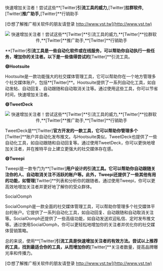 快速增加关注者！尝试这些**[Twitter]**引流工具的威力,**[Twitter]**拉群软件,**[Twitter]**推广助手,**[Twitter]**行销助手

[😍想了解推广相关软件的朋友请登录 http://www.vst.tw](http://www.vst.tw)

 <center><img src="https://vst.tw/MP4/tuiguang/png/2.png" alt="快速增加关注者！尝试这些**[Twitter]**引流工具的威力,**[Twitter]**拉群软件,**[Twitter]**推广助手,**[Twitter]**行销助手"></center>

**[Twitter]**引流工具是一些自动化软件或在线服务，可以帮助你自动执行一些任务，增加你的关注者。以下是一些值得尝试的**[Twitter]**引流工具。

**😄Hootsuite**

Hootsuite是一款功能强大的社交媒体管理工具，它可以帮助你在一个地方管理多个社交媒体账户，包括**[Twitter]**。Hootsuite提供了一系列自动化工具，如自动发帖、自动回复、自动跟随和自动取消关注等。通过使用这些工具，你可以节省时间，快速增加关注者。

**😄TweetDeck**

 <center><img src="https://vst.tw/MP4/tuiguang/png/6.png" alt="快速增加关注者！尝试这些**[Twitter]**引流工具的威力,**[Twitter]**拉群软件,**[Twitter]**推广助手,**[Twitter]**行销助手"></center>

TweetDeck是**[Twitter]**官方开发的一款工具，它可以帮助你管理多个**[Twitter]**账户并自动化发布推文。与Hootsuite类似，TweetDeck也提供了一些自动化工具，如自动跟随和自动回复等。通过使用TweetDeck，你可以更快地增加关注者，并在推特平台上建立更强大的社交媒体存在感。

**😄Tweepi**

Tweepi是一款专门为**[Twitter]**用户设计的引流工具。它可以帮助你自动跟随关注你的人、自动取消关注不活跃的账户等。此外，Tweepi还提供了一些其他有用的功能，如管理**[Twitter]**列表和分析你的跟随者。通过使用Tweepi，你可以更高效地增加关注者并更好地了解你的受众群体。

SocialOomph

SocialOomph是一款全面的社交媒体管理工具，可以帮助你管理多个社交媒体平台的账户。它提供了一系列自动化工具，如自动回复、自动跟随和自动取消关注等。SocialOomph还提供了一些高级功能，如自动发送欢迎私信、定时发布推文等。通过使用SocialOomph，你可以更轻松地增加你的关注者并优化你的社交媒体营销策略。

总的来说，使用**[Twitter]**引流工具是快速增加关注者的有效方法。尝试以上推荐的工具，找到最适合你的工具，从而增加你的**[Twitter]**关注者数量，提高品牌曝光率和传播力。

[😍想了解推广相关软件的朋友请登录 http://www.vst.tw](http://www.vst.tw)



